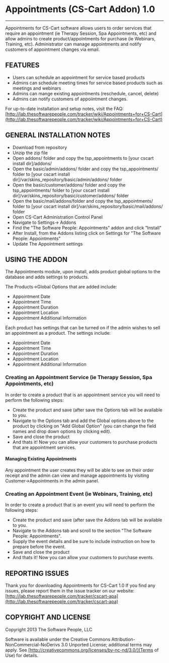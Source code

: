 # Appointments (CS-Cart Addon) 1.0
-------
Appointments for CS-Cart software allows users to order services that require an appointment (ie Therapy Session, Spa Appointments, etc) and allow admins to create product/appointments for purchase (ie Webinars, Training, etc). Administrator can manage appointments and notify customers of appointment changes via email.

## FEATURES

* Users can schedule an appointment for service based products
* Admins can schedule meeting times for service based products such as meetings and webinars
* Admins can mange existing appointments (reschedule, cancel, delete)
* Admins can notify customers of appoiintment changes.

For up-to-date installation and setup notes, visit the FAQ:
[http://lab.thesoftwarepeople.com/tracker/wiki/Appointments+for+CS-Cart](http://lab.thesoftwarepeople.com/tracker/wiki/Appointments+for+CS-Cart)


## GENERAL INSTALLATION NOTES

* Download from repository
* Unzip the zip file
* Open addons/ folder and copy the tsp_appointments to [your cscart install dir]/addons/
* Open the basic/admin/addons/ folder and copy the tsp_appointments/ folder to [your cscart install dir]/var/skins_repository/basic/admin/addons/ folder
* Open the basic/customer/addons/ folder and copy the tsp_appointments/ folder to [your cscart install dir]/var/skins_repository/basic/customer/addons/ folder
* Open the basic/mail/addons/folder and copy the tsp_appointments/ folder to [your cscart install dir]/var/skins_repository/basic/mail/addons/ folder
* Open CS-Cart Administration Control Panel
* Navigate to Settings-> Addons
* Find the "The Software People: Appointments" addon and click "Install"
* After Install, from the Addons listing click on Settings for "The Software People: Appointments"
* Update The Appointment settings

## USING THE ADDON

The Appointments module, upon install, adds product global options to the database and adds settings to products.

The Products->Global Options that are added include:

* Appointment Date
* Appointment Time
* Appointment Duration
* Appointment Location
* Appointment Additional Information

Each product has settings that can be turned on if the admin wishes to sell an appointment as a product. The settings include:

* Appointment Date
* Appointment Time
* Appointment Duration
* Appointment Location
* Appointment Additional Information

### Creating an Appointment Service (ie Therapy Session, Spa Appointments, etc)

In order to create a product that is an appointment service you will need to perform the following steps:

* Create the product and save (after save the Options tab will be available to you.
* Navigate to the Options tab and add the Global options above to the product by clicking on "Add Global Option" (you can change the field names and drop down options by clicking edit).
* Save and close the product
* And thats it! Now you can allow your customers to purchase products that are appointment services.

#### Managing Existing Appointments

Any appointment the user creates they will be able to see on their order receipt and the admin can view and manage appointments by visiting Customer->Appointments in the admin panel.

### Creating an Appointment Event (ie Webinars, Training, etc)

In order to create a product that is an event you will need to perform the following steps:

* Create the product and save (after save the Addons tab will be available to you.
* Navigate to the Addons tab and scroll to the section "The Software People: Appointments".
* Supply the event details and be sure to include instruction on how to prepare before the event.
* Save and close the product
* And thats it! Now you can allow your customers to purchase events.


## REPORTING ISSUES

Thank you for downloading Appointments for CS-Cart 1.0
If you find any issues, please report them in the issue tracker on our website:
[http://lab.thesoftwarepeople.com/tracker/cscart-apa](http://lab.thesoftwarepeople.com/tracker/cscart-apa)

## COPYRIGHT AND LICENSE

Copyright 2013 The Software People, LLC

Software is available under the Creative Commons Attribution-NonCommercial-NoDerivs 3.0 Unported License; additional terms may apply. See [http://creativecommons.org/licenses/by-nc-nd/3.0/](Terms of Use) for details.